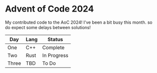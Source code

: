 # Advent of Code 2024
My contributed code to the AoC 2024!
I've been a bit busy this month. so do expect some delays between solutions!

| **Day** | Lang | Status |
| ------- | ---- | ------ |
| One | C++ | Complete |
| Two | Rust | In Progress |
| Three | TBD | To Do |
